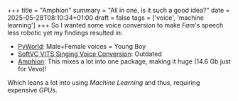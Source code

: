 +++
title = "Amphion"
summary = "All in one, is it such a good idea?"
date = 2025-05-28T08:10:34+01:00
draft = false
tags = ['voice', 'machine learning']
+++
So I wanted some voice conversion to make *Fam*'s speech less robotic yet my findings resulted in:
- [PyWorld](https://pypi.org/project/pyworld/): Male+Female voices = Young Boy
- [SoftVC VITS Singing Voice Conversion](https://github.com/svc-develop-team/so-vits-svc): Outdated
- [Amphion](https://github.com/open-mmlab/Amphion): This mixes a lot into one package, making it huge (14.6 Gb just for Vevo)!

Which leans a lot into using *Machine Learning* and thus, requiring expensive *GPU*s.
